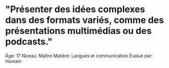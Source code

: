 # "Présenter des idées complexes dans des formats variés, comme des présentations multimédias ou des podcasts."

Âge: 17
Niveau: Maître
Matière: Langues et communication
Évalué par: Humain